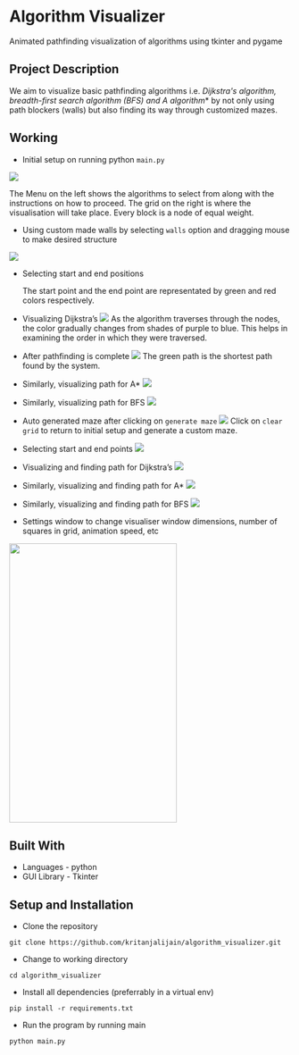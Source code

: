 # Algorithm Visualizer
Animated pathfinding visualization of algorithms using tkinter and pygame

## Project Description
We aim to visualize basic pathfinding algorithms i.e. **Dijkstra's algorithm, breadth-first search algorithm (BFS) and A* algorithm** by not only using path blockers (walls) but also finding its way through customized mazes. 

## Working

* Initial setup on running python `main.py`

![](https://github.com/kritanjalijain/algorithm_visualizer/blob/main/images/1.png)

  The Menu on the left shows the algorithms to select from along with the instructions on how to proceed.
  The grid on the right is where the visualisation will take place. Every block is a node of equal weight.

* Using custom made walls by selecting `walls` option and dragging mouse to make desired structure

![](https://github.com/kritanjalijain/algorithm_visualizer/blob/main/images/9.png)

* Selecting start and end positions

  The start point and the end point are representated by green and red colors respectively.

* Visualizing Dijkstra’s
![](https://github.com/kritanjalijain/algorithm_visualizer/blob/main/images/10.png)
  As the algorithm traverses through the nodes, the color gradually changes from shades of purple to blue. This helps in examining the order in which they were traversed.

* After pathfinding is complete
![](https://github.com/kritanjalijain/algorithm_visualizer/blob/main/images/11.png)
  The green path is the shortest path found by the system.

* Similarly, visualizing path for A*
![](https://github.com/kritanjalijain/algorithm_visualizer/blob/main/images/12.png)


* Similarly, visualizing path for BFS 
![](https://github.com/kritanjalijain/algorithm_visualizer/blob/main/images/13.png)


* Auto generated maze after clicking on `generate maze`
![](https://github.com/kritanjalijain/algorithm_visualizer/blob/main/images/2.png)
  Click on `clear grid` to return to initial setup and generate a custom maze.

* Selecting start and end points
![](https://github.com/kritanjalijain/algorithm_visualizer/blob/main/images/3.png)

* Visualizing and finding path for Dijkstra’s
![](https://github.com/kritanjalijain/algorithm_visualizer/blob/main/images/5.png)

* Similarly, visualizing and finding path for A*
![](https://github.com/kritanjalijain/algorithm_visualizer/blob/main/images/6.png)

* Similarly, visualizing and finding path for BFS
![](https://github.com/kritanjalijain/algorithm_visualizer/blob/main/images/7.png)

* Settings window to change visualiser window dimensions, number of squares in grid, animation speed, etc
<img src="https://github.com/kritanjalijain/algorithm_visualizer/blob/main/images/15.png" height= 500 width=300 align=center>

## Built With
* Languages - python
* GUI Library - Tkinter

## Setup and Installation
* Clone the repository 
``` 
git clone https://github.com/kritanjalijain/algorithm_visualizer.git
```
* Change to working directory
```
cd algorithm_visualizer
```
* Install all dependencies (preferrably in a virtual env)
```
pip install -r requirements.txt
```
* Run the program by running main
```
python main.py
```


